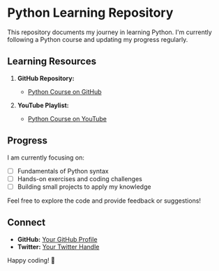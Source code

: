 # Python Learning Repository

This repository documents my journey in learning Python. I'm currently following a Python course and updating my progress regularly.

## Learning Resources

1. **GitHub Repository:**
   - [Python Course on GitHub](https://github.com/gitdagray/python-course/tree/main)

2. **YouTube Playlist:**
   - [Python Course on YouTube](https://www.youtube.com/playlist?list=PL0Zuz27SZ-6MQri81d012LwP5jvFZ_scc)

## Progress

I am currently focusing on:

- [ ] Fundamentals of Python syntax
- [ ] Hands-on exercises and coding challenges
- [ ] Building small projects to apply my knowledge

Feel free to explore the code and provide feedback or suggestions!

## Connect

- **GitHub:** [Your GitHub Profile](https://github.com/your-username)
- **Twitter:** [Your Twitter Handle](https://twitter.com/your-twitter)

Happy coding! 🚀

